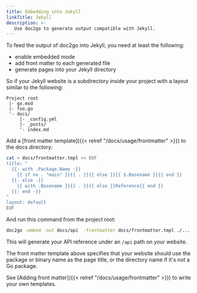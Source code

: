 ```yaml
---
title: Embedding into Jekyll
linkTitle: Jekyll
description: >-
   Use doc2go to generate output compatible with Jekyll.
---
```



To feed the output of doc2go into Jekyll, you need at least the following:

- enable embedded mode
- add front matter to each generated file
- generate pages into your Jekyll directory

So if your Jekyll website is a subdirectory inside your project
with a layout similar to the following:

```
Project root
 |- go.mod
 |- foo.go
 '- docs/
     |- _config.yml
     |- _posts/
     '- index.md
```

Add a [front matter template]({{< relref "/docs/usage/frontmatter" >}})
to the docs directory:

```bash
cat > docs/frontmatter.tmpl << EOF
title: "
  {{- with .Package.Name -}}
    {{ if ne . "main" }}{{ . }}{{ else }}{{ $.Basename }}{{ end }}
  {{- else -}}
    {{ with .Basename }}{{ . }}{{ else }}Reference{{ end }}
  {{- end -}}
"
layout: default
EOF
```

And run this command from the project root:

```bash
doc2go -embed -out docs/api  -frontmatter docs/frontmatter.tmpl ./...
```

This will generate your API reference under an `/api` path
on your website.

The front matter template above specifies that your website
should use the package or binary name as the page title,
or the directory name if it's not a Go package.

See [Adding front matter]({{< relref "/docs/usage/frontmatter" >}})
to write your own templates.
